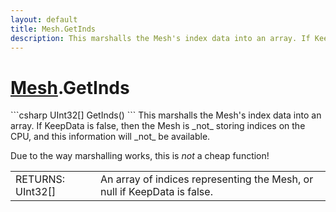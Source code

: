 ```yaml
---
layout: default
title: Mesh.GetInds
description: This marshalls the Mesh's index data into an array. If KeepData is false, then the Mesh is _not_ storing indices on the CPU, and this information will _not_ be available.  Due to the way marshalling works, this is _not_ a cheap function!
---
```

# [Mesh]({{site.url}}/Pages/StereoKit/Mesh.html).GetInds

<div class='signature' markdown='1'>
```csharp
UInt32[] GetInds()
```
This marshalls the Mesh's index data into an array. If
KeepData is false, then the Mesh is _not_ storing indices on the
CPU, and this information will _not_ be available.

Due to the way marshalling works, this is _not_ a cheap function!
</div>

|  |  |
|--|--|
|RETURNS: UInt32[]|An array of indices representing the Mesh, or null if KeepData is false.|




